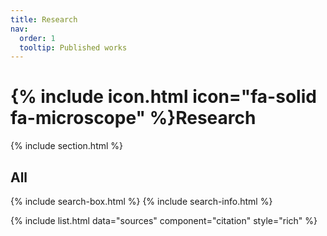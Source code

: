 ```yaml
---
title: Research
nav:
  order: 1
  tooltip: Published works
---
```


# {% include icon.html icon="fa-solid fa-microscope" %}Research
[//]: # (Text below here shows up directly beneath the RESEARCH header)


[//]: # (Research section with search box and citations from sources.yaml)
{% include section.html %}

## All

{% include search-box.html %}
{% include search-info.html %}

{% include list.html data="sources" component="citation" style="rich" %}
